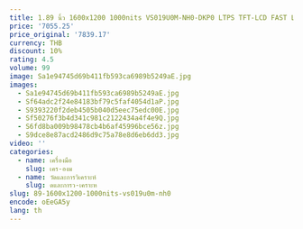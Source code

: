 ```yaml
---
title: 1.89 นิ้ว 1600x1200 1000nits VS019U0M-NH0-DKP0 LTPS TFT-LCD FAST LCD โมดูลอินเทอร์เฟซ MIPI สําหรับ AR VR ชุดหูฟัง
price: '7055.25'
price_original: '7839.17'
currency: THB
discount: 10%
rating: 4.5
volume: 99
image: Sa1e94745d69b411fb593ca6989b5249aE.jpg
images:
  - Sa1e94745d69b411fb593ca6989b5249aE.jpg
  - Sf64adc2f24e84183bf79c5faf4054d1aP.jpg
  - S9393220f2deb4505b040d5eec75edc00E.jpg
  - Sf50276f3b4d341c981c2122434a4f4e9Q.jpg
  - S6fd8ba009b98478cb4b6af45996bce56z.jpg
  - S9dce8e87acd2486d9c75a78e8d6eb6dd3.jpg
video: ''
categories:
  - name: เครื่องมือ
    slug: เคร-องม
  - name: วัดและการวิเคราะห์
    slug: ดและการว-เคราะห
slug: 89-1600x1200-1000nits-vs019u0m-nh0
encode: oEeGA5y
lang: th
---
```

  